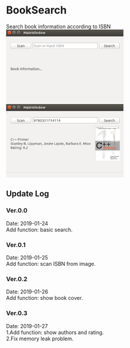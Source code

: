 # BookSearch
Search book information according to ISBN  
<img src=img1.PNG height=200 /> <img src=img2.PNG height=200 />  

## Update Log  

### Ver.0.0  
Date: 2019-01-24  
Add function: basic search.  
### Ver.0.1
Date: 2019-01-25  
Add function: scan ISBN from image.  
### Ver.0.2
Date: 2019-01-26  
Add function: show book cover.  
### Ver.0.3  
Date: 2019-01-27  
1.Add function: show authors and rating.  
2.Fix memory leak problem.
